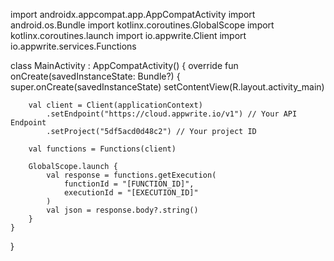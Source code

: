 import androidx.appcompat.app.AppCompatActivity
import android.os.Bundle
import kotlinx.coroutines.GlobalScope
import kotlinx.coroutines.launch
import io.appwrite.Client
import io.appwrite.services.Functions

class MainActivity : AppCompatActivity() {
    override fun onCreate(savedInstanceState: Bundle?) {
        super.onCreate(savedInstanceState)
        setContentView(R.layout.activity_main)

        val client = Client(applicationContext)
            .setEndpoint("https://cloud.appwrite.io/v1") // Your API Endpoint
            .setProject("5df5acd0d48c2") // Your project ID

        val functions = Functions(client)

        GlobalScope.launch {
            val response = functions.getExecution(
                functionId = "[FUNCTION_ID]",
                executionId = "[EXECUTION_ID]"
            )
            val json = response.body?.string()        
        }
    }
}